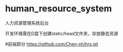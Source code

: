 # human_resource_system
人力资源管理系统后台

开发环境需在D盘下创建static/head文件夹，存放静态资源

#前端部分 https://github.com/Chen-xh/hrs.git
